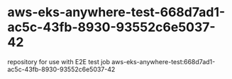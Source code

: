 # aws-eks-anywhere-test-668d7ad1-ac5c-43fb-8930-93552c6e5037-42
repository for use with E2E test job aws-eks-anywhere-test:668d7ad1-ac5c-43fb-8930-93552c6e5037-42
